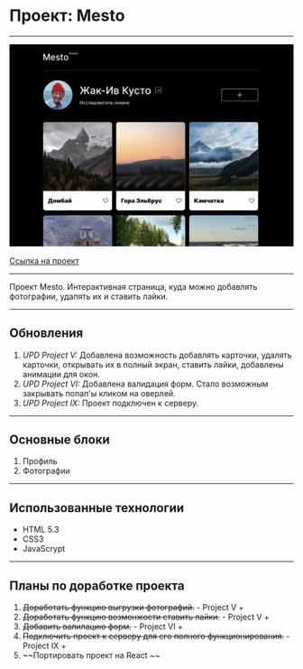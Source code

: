 # Проект: Mesto

------------------

![Screenshot of page](./src/images/mesto.png)

[Ссылка на проект](https://thebarbakov.github.io/mesto/)

------------------

Проект Mesto. Интерактивная страница, куда можно добавлять фотографии, удалять их и ставить лайки.

------------------

## Обновления

1. _UPD Project V:_ Добавлена возможность добавлять карточки, удалять карточки, открывать их в полный экран, ставить лайки, добавлены анимации для окон.
2. _UPD Project VI:_ Добавлена валидация форм. Стало возможным закрывать попап'ы кликом на оверлей.
3. _UPD Project IX:_ Проект подключен к серверу.

------------------

## Основные блоки

1. Профиль
2. Фотографии

------------------

## Использованные технологии

* HTML 5.3
* CSS3
* JavaScrypt

------------------

## Планы по доработке проекта

1. ~~Доработать функцию выгрузки фотографий.~~ - Project V +
2. ~~Доработать функцию возмонжости ставить лайки.~~ - Project V +
3. ~~Добавить валилацию форм.~~ - Project VI +
4. ~~Подключить проект к серверу для его полного функционирования.~~ - Project IX +
5. ~~Портировать проект на React ~~
